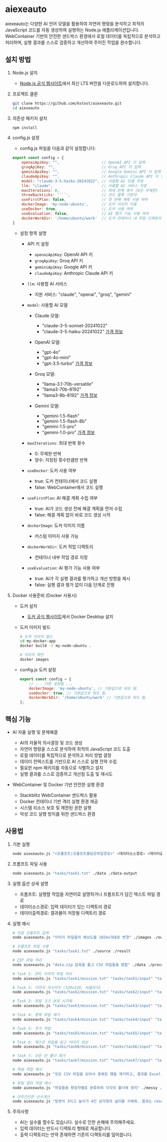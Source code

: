 # aiexeauto

aiexeauto는 다양한 AI 언어 모델을 활용하여 자연어 명령을 분석하고 최적의 JavaScript 코드를 자동 생성하여 실행하는 Node.js 애플리케이션입니다. WebContainer 기반의 안전한 샌드박스 환경에서 로컬 데이터를 독립적으로 분석하고 처리하며, 실행 결과를 스스로 검증하고 개선하여 주어진 작업을 완수합니다.

## 설치 방법

1. Node.js 설치
   - [Node.js 공식 웹사이트](https://nodejs.org/)에서 최신 LTS 버전을 다운로드하여 설치합니다.

2. 프로젝트 클론
   ```bash
   git clone https://github.com/kstost/aiexeauto.git
   cd aiexeauto
   ```

3. 의존성 패키지 설치
   ```bash
   npm install
   ```

4. config.js 설정
   - config.js 파일을 다음과 같이 설정합니다:
   ```javascript
   export const config = {
       openaiApiKey: "",                   // OpenAI API 키 입력
       groqApiKey: "",                     // Groq API 키 입력  
       geminiApiKey: "",                   // Google Gemini API 키 입력
       claudeApiKey: "",                   // Anthropic Claude API 키 입력
       model: "claude-3-5-haiku-20241022", // 사용할 AI 모델 지정
       llm: "claude",                      // 사용할 AI 서비스 지정
       maxIterations: 0,                   // 최대 반복 횟수 (0은 무제한)
       threeBackticks: '```',              // 코드 블록 구분자
       useFirstPlan: false,                // 첫 번째 계획 사용 여부
       dockerImage: 'my-node-ubuntu',      // 도커 이미지 이름
       useDocker: true,                    // 도커 사용 여부
       useEvaluation: false,               // AI 평가 기능 사용 여부
       dockerWorkDir: '/home/ubuntu/work'  // 도커 컨테이너 내 작업 디렉토리
   }
   ```

   - 설정 항목 설명
     - API 키 설정
       - `openaiApiKey`: OpenAI API 키
       - `groqApiKey`: Groq API 키
       - `geminiApiKey`: Google API 키
       - `claudeApiKey`: Anthropic Claude API 키

     - `llm`: 사용할 AI 서비스
       - 지원 서비스: "claude", "openai", "groq", "gemini"

     - `model`: 사용할 AI 모델
       - Claude 모델: 
           - "claude-3-5-sonnet-20241022"
           - "claude-3-5-haiku-20241022"
           [가격 정보](https://www.anthropic.com/pricing#anthropic-api)
       - OpenAI 모델:
           - "gpt-4o"
           - "gpt-4o-mini"
           - "gpt-3.5-turbo"
           [가격 정보](https://openai.com/api/pricing/)
           
       - Groq 모델:
           - "llama-3.1-70b-versatile"
           - "llama3-70b-8192"
           - "llama3-8b-8192"
           [가격 정보](https://groq.com/pricing)
       - Gemini 모델:
           - "gemini-1.5-flash"
           - "gemini-1.5-flash-8b"
           - "gemini-1.5-pro"
           - "gemini-1.0-pro"
           [가격 정보](https://ai.google.dev/pricing)

     - `maxIterations`: 최대 반복 횟수
       - 0: 무제한 반복
       - 양수: 지정된 횟수만큼만 반복

     - `useDocker`: 도커 사용 여부
       - true: 도커 컨테이너에서 코드 실행
       - false: WebContainer에서 코드 실행

     - `useFirstPlan`: AI 해결 계획 수립 여부
       - true: AI가 코드 생성 전에 해결 계획을 먼저 수립
       - false: 해결 계획 없이 바로 코드 생성 시작

     - `dockerImage`: 도커 이미지 이름
       - 커스텀 이미지 사용 가능

     - `dockerWorkDir`: 도커 작업 디렉토리
       - 컨테이너 내부 작업 경로 지정

     - `useEvaluation`: AI 평가 기능 사용 여부
       - true: AI가 각 실행 결과를 평가하고 개선 방향을 제시
       - false: 실행 결과 평가 없이 다음 단계로 진행


5. Docker 사용준비 (Docker 사용시)
   - 도커 설치
     - [도커 공식 웹사이트](https://www.docker.com/)에서 Docker Desktop 설치

   - 도커 이미지 빌드
     ```bash
     # 도커 이미지 빌드
     cd my-docker-app
     docker build -t my-node-ubuntu .

     # 이미지 확인
     docker images
     ```

   - config.js 도커 설정
     ```javascript
     export const config = {
         // ... 다른 설정들 ...
         dockerImage: 'my-node-ubuntu', // 기본값으로 둬도 됨.
         useDocker: true, // 기본값으로 둬도 됨.
         dockerWorkDir: '/home/ubuntu/work' // 기본값으로 둬도 됨.
     };
     ```



## 핵심 기능

- AI 자율 실행 및 문제해결
  - AI의 자율적 의사결정 및 코드 생성
  - 자연어 명령을 스스로 분석하여 최적의 JavaScript 코드 도출
  - 로컬 데이터를 독립적으로 분석하고 처리 방법 결정
  - 데이터 컨텍스트를 기반으로 AI 스스로 실행 전략 수립
  - 필요한 npm 패키지를 자동으로 식별하고 설치
  - 실행 결과를 스스로 검증하고 개선점 도출 및 재시도

- WebContainer 및 Docker 기반 안전한 실행 환경
  - Stackblitz WebContainer 샌드박스 활용
  - Docker 컨테이너 기반 격리 실행 환경 제공
  - 시스템 리소스 보호 및 제한된 권한 실행
  - 악성 코드 실행 방지를 위한 샌드박스 환경

## 사용법

1. 기본 실행
   ```bash
   node aiexeauto.js "<프롬프트|프롬프트를담은파일경로>" <데이터소스경로> <데이터출력경로>
   ```

2. 프롬프트 파일 사용
   ```bash
   node aiexeauto.js "tasks/task1.txt" ./data ./data-output
   ```

3. 실행 옵션 상세 설명
   - 프롬프트: 실행할 작업을 자연어로 설명하거나 프롬프트가 담긴 텍스트 파일 경로
   - 데이터소스경로: 입력 데이터가 있는 디렉토리 경로
   - 데이터출력경로: 결과물이 저장될 디렉토리 경로

4. 실행 예시
   ```bash
   # 직접 프롬프트 입력
   node aiexeauto.js "이미지 파일들의 해상도를 1024x768로 변경" ./images ./output

   # 프롬프트 파일 사용
   node aiexeauto.js "tasks/task1.txt" ./source ./result

   # ZIP 파일 처리
   node aiexeauto.js "data.zip 압축을 풀고 CSV 파일들을 병합" ./data ./processed

   # Task 1: JPG 이미지 파일 처리
   node aiexeauto.js "tasks/task1/mission.txt" "tasks/task1/input" "tasks/task1/output"

   # Task 2: 이미지 리사이즈 (320x320, 비율유지)
   node aiexeauto.js "tasks/task2/mission.txt" "tasks/task2/input" "tasks/task2/output"

   # Task 3: 파일 크기 분포 시각화
   node aiexeauto.js "tasks/task3/mission.txt" "tasks/task3/input" "tasks/task3/output"

   # Task 4: 중복 파일 제거
   node aiexeauto.js "tasks/task4/mission.txt" "tasks/task4/input" "tasks/task4/output"

   # Task 5: 추가 작업
   node aiexeauto.js "tasks/task5/mission.txt" "tasks/task5/input" "tasks/task5/output"

   # Task 6: 텍스트 파일을 읽고 이미지 생성
   node aiexeauto.js "tasks/task6/mission.txt" "tasks/task6/input" "tasks/task6/output"

   # Task 7: 모든 빈 폴더 제거
   node aiexeauto.js "tasks/task7/mission.txt" "tasks/task7/input" "tasks/task7/output"

   # 엑셀 작업 예시
   node aiexeauto.js "모든 CSV 파일을 읽어서 중복된 행을 제거하고, 결과를 Excel 파일로 저장" ./data ./result

   # 파일 정리 작업 예시
   node aiexeauto.js "파일들을 확장자별로 분류하여 각각의 폴더에 정리" ./messy ./organized

   # 아주간단한 산수계산
   node aiexeauto.js "밑변이 3이고 높이가 4인 삼각형의 넓이를 구해줘. 결과는 result.txt에 저장해줘. 그리고 그런 삼각형을 그려줘." ./data ./data-output
   ```


5. 주의사항
   - AI는 실수를 할수도 있습니다. 실수로 인한 손해에 주의해주세요.
   - 입력 데이터는 반드시 디렉토리 형태로 제공합니다.
   - 출력 디렉토리는 만약 존재하면 기존의 디렉토리를 덮어씁니다.

